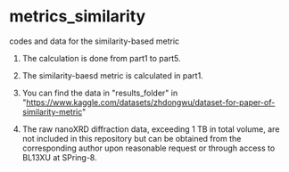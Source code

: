 # metrics_similarity
codes and data for the similarity-based metric

1. The calculation is done from part1 to part5.

2. The similarity-baesd metric is calculated in part1.

3. You can find the data in "results_folder" in "https://www.kaggle.com/datasets/zhdongwu/dataset-for-paper-of-similarity-metric"

4. The raw nanoXRD diffraction data, exceeding 1 TB in total volume, are not included in this repository but can be obtained from the corresponding author upon reasonable request or through access to BL13XU at SPring-8.

